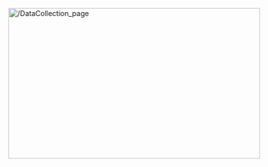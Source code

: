 <p><a href="https://mediafiles.botpress.cloud/71cc38c4-6ca9-4924-968e-daeec7271136/webchat/bot.html">
<img src="images/smb.JPG" alt="/DataCollection_page" width="500" height="300" align="center">
</a></p>

